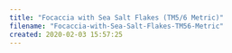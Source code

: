 ```yaml
---
title: "Focaccia with Sea Salt Flakes (TM5/6 Metric)"
filename: "Focaccia-with-Sea-Salt-Flakes-TM56-Metric"
created: 2020-02-03 15:57:25
---
```

